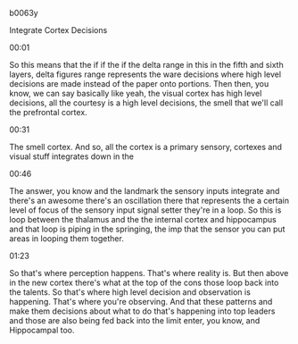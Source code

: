 b0063y

Integrate Cortex Decisions

00:01

So this means that the if if the if the delta range in this in the fifth and sixth layers, delta figures range represents the ware decisions where high level decisions are made instead of the paper onto portions. Then then, you know, we can say basically like yeah, the visual cortex has high level decisions, all the courtesy is a high level decisions, the smell that we'll call the prefrontal cortex.

00:31

The smell cortex. And so, all the cortex is a primary sensory, cortexes and visual stuff integrates down in the

00:46

The answer, you know and the landmark the sensory inputs integrate and there's an awesome there's an oscillation there that represents the a certain level of focus of the sensory input signal setter they're in a loop. So this is loop between the thalamus and the the internal cortex and hippocampus and that loop is piping in the springing, the imp that the sensor you can put areas in looping them together.

01:23

So that's where perception happens. That's where reality is. But then above in the new cortex there's what at the top of the cons those loop back into the talents. So that's where high level decision and observation is happening. That's where you're observing. And that these patterns and make them decisions about what to do that's happening into top leaders and those are also being fed back into the limit enter, you know, and Hippocampal too.
